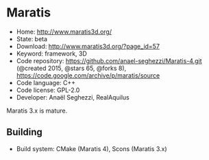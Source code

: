 # Maratis

- Home: http://www.maratis3d.org/
- State: beta
- Download: http://www.maratis3d.org/?page_id=57
- Keyword: framework, 3D
- Code repository: https://github.com/anael-seghezzi/Maratis-4.git (@created 2015, @stars 65, @forks 8), https://code.google.com/archive/p/maratis/source
- Code language: C++
- Code license: GPL-2.0
- Developer: Anaël Seghezzi, RealAquilus

Maratis 3.x is mature.

## Building

- Build system: CMake (Maratis 4), Scons (Maratis 3.x)
